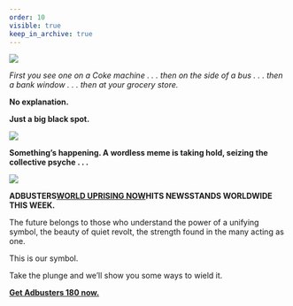 ```yaml
---
order: 10
visible: true
keep_in_archive: true
---
```


![](https://cdn.prod.website-files.com/5ab163de19104964ce8a64b9/6893d920de420b87f6d5facb_180%20blackspot%20back%20cover%20-%20single%20blackspot%2002.jpg)

_First you see one on a Coke machine . . . then on the side of a bus . . . then a bank window . . . then at your grocery store._

**No explanation.**

**Just a big black spot.**

![](https://cdn.prod.website-files.com/5ab163de19104964ce8a64b9/6893d91b8fd45cdd8dbb3d7a_180%20blackspot%20back%20cover%20-%20single%20blackspot%2001.jpg)

**Something’s happening. A wordless meme is taking hold, seizing the collective psyche . . .**

[![](https://cdn.prod.website-files.com/5ab163de19104964ce8a64b9/6893d5cc658c7304cf204136_180%20photo%20of%20cover.jpg)](https://subscribe.adbusters.org/)

**ADBUSTERS**[**WORLD UPRISING NOW**](https://subscribe.adbusters.org/)**HITS NEWSSTANDS WORLDWIDE THIS WEEK.**

The future belongs to those who understand the power of a unifying symbol, the beauty of quiet revolt, the strength found in the many acting as one.

This is our symbol.

Take the plunge and we’ll show you some ways to wield it.

[**Get Adbusters 180 now.**](https://subscribe.adbusters.org/)
